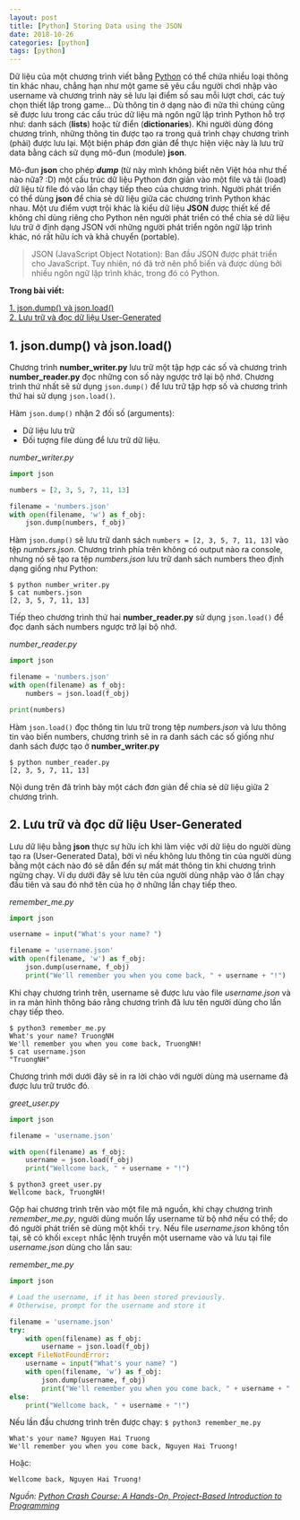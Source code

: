 ```yaml
---
layout: post
title: [Python] Storing Data using the JSON
date: 2018-10-26
categories: [python]
tags: [python]
---
```


Dữ liệu của một chương trình viết bằng [Python](https://www.python.org/) có thể chứa nhiều loại thông tin khác nhau, chẳng hạn như một game sẽ yêu cầu người chơi nhập vào username và chương trình này sẽ lưu lại điểm số sau mỗi lượt chơi, các tuỳ chọn thiết lập trong game... Dù thông tin ở dạng nào đi nữa thì chúng cũng sẽ được lưu trong các cấu trúc dữ liệu mà ngôn ngữ lập trình Python hỗ trợ như: danh sách (**lists**) hoặc từ điển (**dictionaries**). Khi người dùng đóng chương trình, những thông tin được tạo ra trong quá trình chạy chương trình (phải) được lưu lại. Một biện pháp đơn giản để thực hiện việc này là lưu trữ data bằng cách sử dụng mô-đun (module) **json**.  

Mô-đun **json** cho phép ***dump*** (từ này mình không biết nên Việt hóa như thế nào nữa? :D) một cấu trúc dữ liệu Python đơn giản vào một file và tải (load) dữ liệu từ file đó vào lần chạy tiếp theo của chương trình. Người phát triển có thể dùng **json** để chia sẻ dữ liệu giữa các chương trình Python khác nhau. Một ưu điểm vượt trội khác là kiểu dữ liệu **JSON** được thiết kế để không chỉ dùng riêng cho Python nên người phát triển có thể chia sẻ dữ liệu lưu trữ ở định dạng JSON với những người phát triển ngôn ngữ lập trình khác, nó rất hữu ích và khả chuyển (portable).

> JSON (JavaScript Object Notation): Ban đầu JSON được phát triển cho JavaScript. Tuy nhiên, nó đã trở nên phổ biến và được dùng bởi nhiều ngôn ngữ lập trình khác, trong đó có Python.


**Trong bài viết:**

<!-- MarkdownTOC -->
[1. json.dump() và json.load()](#1-json-dump-load)  
[2. Lưu trữ và đọc dữ liệu User-Generated](#2-saving-reading-user-generated-data)  
<!-- /MarkdownTOC -->

<a name="1-json-dump-load"><a/>
## 1. json.dump() và json.load()
Chương trình **number_writer.py** lưu trữ một tập hợp các số và chương trình **number_reader.py** đọc những con số này ngược trở lại bộ nhớ. Chương trình thứ nhất sẽ sử dụng `json.dump()` để lưu trữ tập hợp số và chương trình thứ hai sử dụng `json.load()`.  

Hàm `json.dump()` nhận 2 đối số (arguments):
* Dữ liệu lưu trữ
* Đối tượng file dùng để lưu trữ dữ liệu.  

*number_writer.py*
```python
import json

numbers = [2, 3, 5, 7, 11, 13]

filename = 'numbers.json'
with open(filename, 'w') as f_obj:
	json.dump(numbers, f_obj)
```
Hàm `json.dump()` sẽ lưu trữ danh sách `numbers = [2, 3, 5, 7, 11, 13]` vào tệp *numbers.json*. Chương trình phía trên không có output nào ra console, nhưng nó sẽ tạo ra tệp *numbers.json* lưu trữ danh sách numbers theo định dạng giống như Python:
```
$ python number_writer.py
$ cat numbers.json
[2, 3, 5, 7, 11, 13]
```

Tiếp theo chương trình thứ hai **number_reader.py** sử dụng `json.load()` để đọc danh sách numbers ngược trở lại bộ nhớ.  

*number_reader.py*
```python
import json

filename = 'numbers.json'
with open(filename) as f_obj:
	numbers = json.load(f_obj)

print(numbers)
```
Hàm `json.load()` đọc thông tin lưu trữ trong tệp *numbers.json* và lưu thông tin vào biến numbers, chương trình sẽ in ra danh sách các số giống như danh sách được tạo ở **number_writer.py**
```
$ python number_reader.py
[2, 3, 5, 7, 11, 13]
```
Nội dung trên đã trình bày một cách đơn giản để chia sẻ dữ liệu giữa 2 chương trình.

<a name="2-saving-reading-user-generated-data"><a/>
## 2. Lưu trữ và đọc dữ liệu User-Generated
Lưu dữ liệu bằng **json** thực sự hữu ích khi làm việc với dữ liệu do người dùng tạo ra (User-Generated Data), bởi vì nếu không lưu thông tin của người dùng bằng một cách nào đó sẽ dẫn đến sự mất mát thông tin khi chương trình ngừng chạy. Ví dụ dưới đây sẽ lưu tên của người dùng nhập vào ở lần chạy đầu tiên và sau đó nhớ tên của họ ở những lần chạy tiếp theo.  

*remember_me.py*
```python
import json

username = input("What's your name? ")

filename = 'username.json'
with open(filename, 'w') as f_obj:
	json.dump(username, f_obj)
	print("We'll remember you when you come back, " + username + "!")
```
Khi chạy chương trình trên, username sẽ được lưu vào file *username.json* và in ra màn hình thông báo rằng chương trình đã lưu tên người dùng cho lần chạy tiếp theo.
```
$ python3 remember_me.py
What's your name? TruongNH
We'll remember you when you come back, TruongNH!
$ cat username.json
"TruongNH"
```
Chương trình mới dưới đây sẽ in ra lời chào với người dùng mà username đã được lưu trữ trước đó.   

*greet_user.py*
```python
import json

filename = 'username.json'

with open(filename) as f_obj:
	username = json.load(f_obj)
	print("Wellcome back, " + username + "!")
```
```
$ python3 greet_user.py
Wellcome back, TruongNH!
```

Gộp hai chương trình trên vào một file mã nguồn, khi chạy chương trình *remember_me.py*, người dùng muốn lấy username từ bộ nhớ nếu có thể; do đó người phát triển sẽ dùng một khối `try`. Nếu file *username.json* không tồn tại, sẽ có khối `except` nhắc lệnh truyền một username vào và lưu tại file *username.json* dùng cho lần sau:

*remember_me.py*
```python
import json

# Load the username, if it has been stored previously.
# Otherwise, prompt for the username and store it

filename = 'username.json'
try:
	with open(filename) as f_obj:
		username = json.load(f_obj)
except FileNotFoundError:
	username = input("What's your name? ")
	with open(filename, 'w') as f_obj:
		json.dump(username, f_obj)
		print("We'll remember you when you come back, " + username + "!")
else:
	print("Wellcome back, " + username + "!")
```
Nếu lần đầu chương trình trên được chạy: `$ python3 remember_me.py`
```
What's your name? Nguyen Hai Truong
We'll remember you when you come back, Nguyen Hai Truong!
```
Hoặc:
```
Wellcome back, Nguyen Hai Truong!
```

*Nguồn: [Python Crash Course: A Hands-On, Project-Based Introduction to Programming](https://www.amazon.com/Python-Crash-Course-Hands-Project-Based/dp/1593276036)*